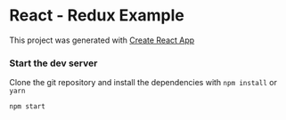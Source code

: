 # React - Redux Example

This project was generated with [Create React App](https://github.com/facebook/create-react-app)

### Start the dev server

Clone the git repository and install the dependencies with `npm install` or `yarn`

```
npm start
```
